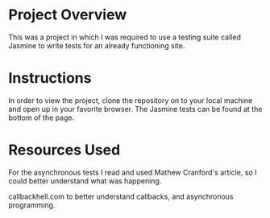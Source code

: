 # Project Overview

This was a project in which I was required to use a testing suite called Jasmine
to write tests for an already functioning site.

# Instructions

In order to view the project, clone the repository on to your local machine
and open up in your favorite browser. The Jasmine tests can be found at the bottom of the page.

# Resources Used
For the asynchronous tests I read and used Mathew Cranford's article, so I could better understand
what was happening.

callbackhell.com to better understand callbacks, and asynchronous programming.
